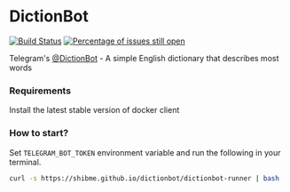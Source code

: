 # DictionBot
[![Build Status](https://gitlab.com/shibme/dictionbot/badges/master/pipeline.svg)](https://gitlab.com/shibme/dictionbot/pipelines)
[![Percentage of issues still open](http://isitmaintained.com/badge/open/shibme/dictionbot.svg)](http://isitmaintained.com/project/shibme/dictionbot "Percentage of issues still open")

Telegram's [@DictionBot](https://telegram.me/DictionBot) - A simple English dictionary that describes most words

### Requirements
Install the latest stable version of docker client

### How to start?
Set `TELEGRAM_BOT_TOKEN` environment variable and run the following in your terminal.
```bash
curl -s https://shibme.github.io/dictionbot/dictionbot-runner | bash
```
